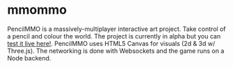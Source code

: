 # mmommo

PencilMMO is a massively-multiplayer interactive art project. Take control of a pencil and colour the world. The project is currently in alpha but you can [test it live here!](http://pencilmmo.com/). PencilMMO uses HTML5 Canvas for visuals (2d & 3d w/ Three.js). The networking is done with Websockets and the game runs on a Node backend.
